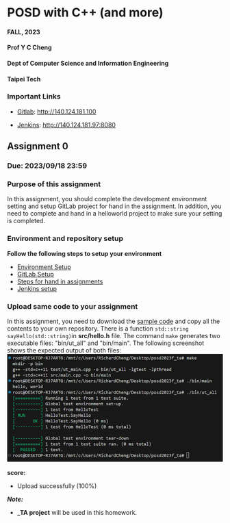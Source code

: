 # POSD with C++ (and more)

#### FALL, 2023

#### Prof Y C Cheng

#### Dept of Computer Science and Information Engineering

#### Taipei Tech

### Important Links

* [Gitlab](http://140.124.181.100): http://140.124.181.100

* [Jenkins](http://140.124.181.97:8080): http://140.124.181.97:8080

## Assignment 0

### Due: 2023/09/18 23:59

### Purpose of this assignment

In this assignment, you should complete the development environment setting and setup GitLab project for hand in the assignment. In addition, you need to complete and hand in a helloworld project to make sure your setting is completed.

### Environment and repository setup

**Follow the following steps to setup your environment**

- [Environment Setup](./setup_tutorial/computer_environment_setting.md)
- [GitLab Setup](./setup_tutorial/gitlab_setup.md)
- [Steps for hand in assignments](./setup_tutorial/hand_in_assignment_steps.md)
- [Jenkins setup](./setup_tutorial/jenkins_setup.md)

### Upload same code to your assignment

In this assignment, you need to download the [sample code](http://140.124.181.100/course/posd2023f_ta/-/archive/hw0/posd2023f_ta-hw0.zip?path=sample_code) and copy all the contents to your own repository. There is a function `std::string sayHello(std::string)`in **src/hello.h** file. The command `make` generates two executable files: "bin/ut_all" and "bin/main". The following screenshot shows the expected output of both files:
![](./setup_tutorial/img/sample_code_console_output.png)

**score:**
- Upload successfully (100%)

***Note:***
- **\_TA project** will be used in this homework.
